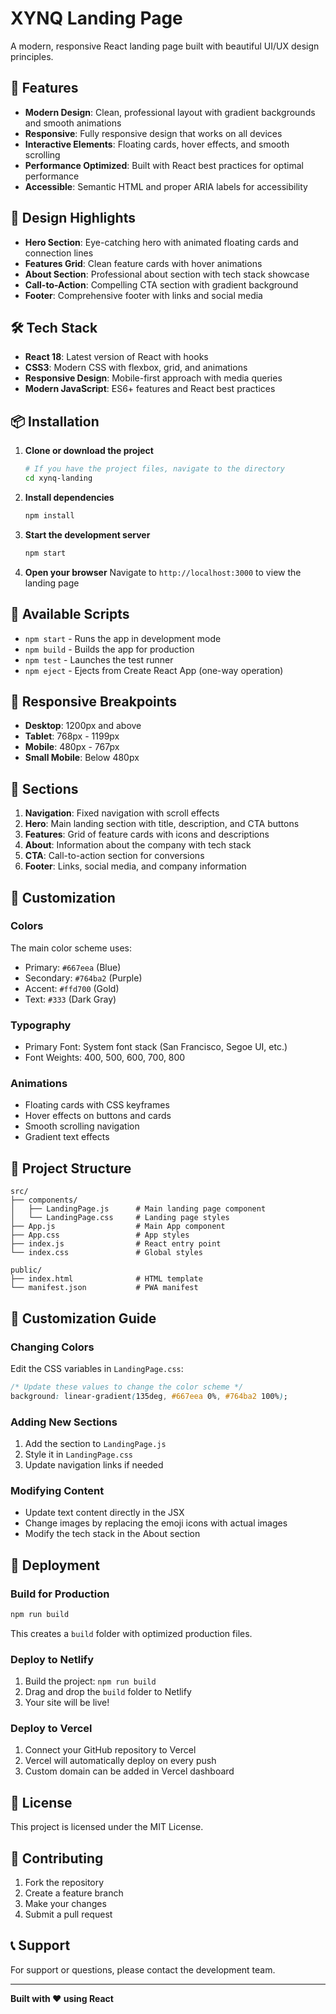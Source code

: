 # XYNQ Landing Page

A modern, responsive React landing page built with beautiful UI/UX design principles.

## 🚀 Features

- **Modern Design**: Clean, professional layout with gradient backgrounds and smooth animations
- **Responsive**: Fully responsive design that works on all devices
- **Interactive Elements**: Floating cards, hover effects, and smooth scrolling
- **Performance Optimized**: Built with React best practices for optimal performance
- **Accessible**: Semantic HTML and proper ARIA labels for accessibility

## 🎨 Design Highlights

- **Hero Section**: Eye-catching hero with animated floating cards and connection lines
- **Features Grid**: Clean feature cards with hover animations
- **About Section**: Professional about section with tech stack showcase
- **Call-to-Action**: Compelling CTA section with gradient background
- **Footer**: Comprehensive footer with links and social media

## 🛠️ Tech Stack

- **React 18**: Latest version of React with hooks
- **CSS3**: Modern CSS with flexbox, grid, and animations
- **Responsive Design**: Mobile-first approach with media queries
- **Modern JavaScript**: ES6+ features and React best practices

## 📦 Installation

1. **Clone or download the project**
   ```bash
   # If you have the project files, navigate to the directory
   cd xynq-landing
   ```

2. **Install dependencies**
   ```bash
   npm install
   ```

3. **Start the development server**
   ```bash
   npm start
   ```

4. **Open your browser**
   Navigate to `http://localhost:3000` to view the landing page

## 🚀 Available Scripts

- `npm start` - Runs the app in development mode
- `npm build` - Builds the app for production
- `npm test` - Launches the test runner
- `npm eject` - Ejects from Create React App (one-way operation)

## 📱 Responsive Breakpoints

- **Desktop**: 1200px and above
- **Tablet**: 768px - 1199px
- **Mobile**: 480px - 767px
- **Small Mobile**: Below 480px

## 🎯 Sections

1. **Navigation**: Fixed navigation with scroll effects
2. **Hero**: Main landing section with title, description, and CTA buttons
3. **Features**: Grid of feature cards with icons and descriptions
4. **About**: Information about the company with tech stack
5. **CTA**: Call-to-action section for conversions
6. **Footer**: Links, social media, and company information

## 🎨 Customization

### Colors
The main color scheme uses:
- Primary: `#667eea` (Blue)
- Secondary: `#764ba2` (Purple)
- Accent: `#ffd700` (Gold)
- Text: `#333` (Dark Gray)

### Typography
- Primary Font: System font stack (San Francisco, Segoe UI, etc.)
- Font Weights: 400, 500, 600, 700, 800

### Animations
- Floating cards with CSS keyframes
- Hover effects on buttons and cards
- Smooth scrolling navigation
- Gradient text effects

## 📁 Project Structure

```
src/
├── components/
│   ├── LandingPage.js      # Main landing page component
│   └── LandingPage.css     # Landing page styles
├── App.js                  # Main App component
├── App.css                 # App styles
├── index.js                # React entry point
└── index.css               # Global styles

public/
├── index.html              # HTML template
└── manifest.json           # PWA manifest
```

## 🔧 Customization Guide

### Changing Colors
Edit the CSS variables in `LandingPage.css`:
```css
/* Update these values to change the color scheme */
background: linear-gradient(135deg, #667eea 0%, #764ba2 100%);
```

### Adding New Sections
1. Add the section to `LandingPage.js`
2. Style it in `LandingPage.css`
3. Update navigation links if needed

### Modifying Content
- Update text content directly in the JSX
- Change images by replacing the emoji icons with actual images
- Modify the tech stack in the About section

## 🚀 Deployment

### Build for Production
```bash
npm run build
```

This creates a `build` folder with optimized production files.

### Deploy to Netlify
1. Build the project: `npm run build`
2. Drag and drop the `build` folder to Netlify
3. Your site will be live!

### Deploy to Vercel
1. Connect your GitHub repository to Vercel
2. Vercel will automatically deploy on every push
3. Custom domain can be added in Vercel dashboard

## 📄 License

This project is licensed under the MIT License.

## 🤝 Contributing

1. Fork the repository
2. Create a feature branch
3. Make your changes
4. Submit a pull request

## 📞 Support

For support or questions, please contact the development team.

---

**Built with ❤️ using React**
